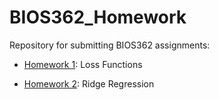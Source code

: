 # BIOS362_Homework

Repository for submitting BIOS362 assignments:

* [Homework 1](https://github.com/ChiaraDG/BIOS362_Homework/tree/master/homework%201): Loss Functions

* [Homework 2](https://github.com/ChiaraDG/BIOS362_Homework/tree/master/homework%202): Ridge Regression

